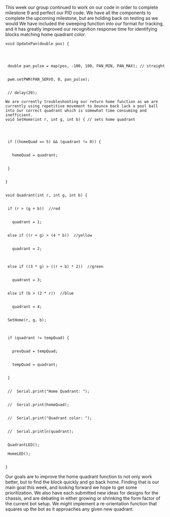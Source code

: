 This week our group continued to work on our code in order to complete milestone 9 and perfect our PID code. We have all the components to complete the upcoming milestone, but are holding back on testing as we would We have included the sweeping function into our format for tracking, and it has greatly improved our recognition response time for identifying blocks matching home quadrant color.
````
void UpdatePan(double pos) {




 double pan_pulse = map(pos, -100, 100, PAN_MIN, PAN_MAX); // straight


 pwm.setPWM(PAN_SERVO, 0, pan_pulse);


 // delay(20);
````




````
We are currently troubleshooting our return home function as we are currently using repetitive movement to bounce back lack a pool ball into our correct quadrant which is somewhat time consuming and inefficient. 
void SetHome(int r, int g, int b) { // sets home quadrant




 if ((homeQuad == 5) && (quadrant != 0)) {


   homeQuad = quadrant;


 }


}


void Quadrant(int r, int g, int b) {


 if (r > (g + b))  //red


   quadrant = 1;


 else if ((r + g) > (4 * b))  //yellow


   quadrant = 2;



 else if ((3 * g) > ((r + b) * 2))  //green


   quadrant = 3;


 else if (b > (2 * r))  //blue


   quadrant = 4;


 SetHome(r, g, b);



 if (quadrant != tempQuad) {


   prevQuad = tempQuad;


   tempQuad = quadrant;


 }


 //  Serial.print("Home Quadrant: ");


 //  Serial.print(homeQuad);


 //  Serial.print("Quadrant color: ");


 //  Serial.println(quadrant);


 QuadrantLED();
 
 HomeLED();


}
````





Our goals are to improve the home quadrant function to not only work better, but to find the block quickly and go back home. Finding that is our main goal this week, and looking forward we hope to get some prioritization. We also have each submitted new ideas for designs for the chassis, and are debating in either growing or shrinking the form factor of the current bot setup. We might implement a re-orientation function that squares up the bot as it approaches any given new quadrant.  

